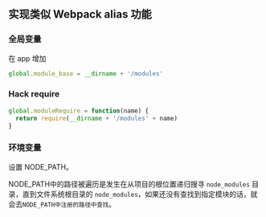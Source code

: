 ## 实现类似 Webpack alias 功能

### 全局变量

在 app 增加

```js
global.module_base = __dirname + '/modules'
```

### Hack require

```js
global.moduleRequire = function(name) {
  return require(__dirname + '/modules' + name)
}
```

### 环境变量

设置 NODE_PATH。

NODE_PATH中的路径被遍历是发生在从项目的根位置递归搜寻 `node_modules` 目录，直到文件系统根目录的 `node_modules`，如果还没有查找到指定模块的话，就会去`NODE_PATH中注册的路径中查找`。

